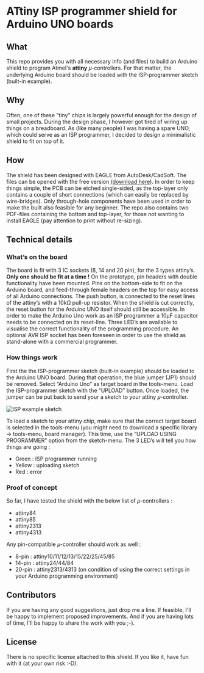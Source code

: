 # ATtiny ISP programmer shield for Arduino UNO boards

## What

This repo provides you with all necessary info (and files) to build an Arduino shield to program Atmel's **attiny** 𝜇-controllers. For that matter, the underlying Arduino board should be loaded with the ISP-programmer sketch (built-in example).

## Why

Often, one of these "tiny" chips is largely powerful enough for the design of small projects. During the design phase, I however got tired of wiring up things on a breadboard. As (like many people) I was having a spare UNO, which could serve as an ISP programmer, I decided to design a minimalistic shield to fit on top of it.  

## How

The shield has been designed with EAGLE from AutoDesk/CadSoft. The files can be opened with the free version [(download here)](http://www.autodesk.com/products/eagle/free-download). In order to keep things simple, the PCB can be etched single-sided, as the top-layer only contains a couple of short connections (which can easily be replaced by wire-bridges). Only through-hole components have been used in order to make the built also feasible for any beginner. The repo also contains two PDF-files containing the bottom and top-layer, for those not wanting to install EAGLE (pay attention to print without re-sizing). 

## Technical details

### What’s on the board

The board is fit with 3 IC sockets (8, 14 and 20 pin), for the 3 types attiny’s. **Only one should be fit at a time !** On the prototype, pin headers with double functionality have been mounted. Pins on the bottom-side to fit on the Arduino board, and feed-through female headers on the top for easy access of all Arduino connections. 
The push button, is connected to the reset lines of the attiny’s with a 10kΩ pull-up resistor. When the shield is cut correctly, the reset button for the Arduino UNO itself should still be accessible. In order to make the Arduino Uno work as an ISP programmer a 10µF capacitor needs to be connected on its reset-line. 
Three LED’s are available to visualise the correct functionality of the programming procedure.
An optional AVR ISP socket has been foreseen in order to use the shield as stand-alone with a commercial programmer. 

### How things work

First the the ISP-programmer sketch (built-in example) should be loaded to the Arduino UNO board. During that operation, the blue jumper (JP1) should be removed. Select “Arduino Uno” as target board in the tools-menu. Load the ISP-programmer sketch with the “UPLOAD” button. Once loaded, the jumper can be put back to send your a sketch to your attiny 𝜇-controller. 

![ISP example sketch]("images/menu_File-Examples.png")

To load a sketch to your attiny chip, make sure that the correct target board is selected in the tools-menu (you might need to download a specific library -> tools-menu, board manager). This time, use the “UPLOAD USING PROGRAMMER” option from the sketch-menu.
The 3 LED’s will tell you how things are going : 
 - Green  : ISP programmer running
 - Yellow : uploading sketch
 - Red    : error  
 
### Proof of concept

So far, I have tested the shield with the below list of 𝜇-controllers : 
 - attiny84
 - attiny85
 - attiny2313
 - attiny4313

 Any pin-compatible 𝜇-controller should work as well :
 - 8-pin  : attiny10/11/12/13/15/22/25/45/85
 - 14-pin : attiny24/44/84
 - 20-pin : attiny2313/4313
 (on condition of using the correct settings in your Arduino programming environment)

## Contributors

If you are having any good suggestions, just drop me a line. 
If feasible, I'll be happy to implement proposed improvements. 
And if you are having lots of time, I'll be happy to share the work with you ;-).

## License

There is no specific license attached to this shield. 
If you like it, have fun with it (at your own risk :-D).
